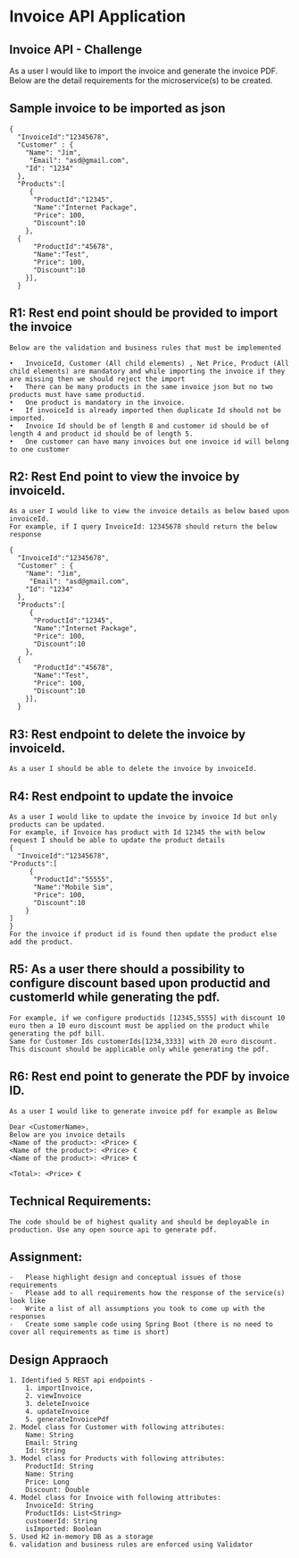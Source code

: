 # Invoice API Application

## Invoice API - Challenge
   As a user I would like to import the invoice and generate the invoice PDF. Below are the detail requirements for the microservice(s) to be created.

## Sample invoice to be imported as json 
	{
	  "InvoiceId":"12345678",
	  "Customer" : {
		"Name": "Jim",
		 "Email": "asd@gmail.com",
		"Id": "1234"
	  },
	  "Products":[
		 {
		  "ProductId":"12345",
		  "Name":"Internet Package",
		  "Price": 100,
		  "Discount":10
		},
	  {
		  "ProductId":"45678",
		  "Name":"Test",
		  "Price": 100,
		  "Discount":10
		}],
	  }

## R1: Rest end point should be provided to import the invoice 
	Below are the validation and business rules that must be implemented

	•	InvoiceId, Customer (All child elements) , Net Price, Product (All child elements) are mandatory and while importing the invoice if they are missing then we should reject the import 
	•	There can be many products in the same invoice json but no two products must have same productid. 
	•	One product is mandatory in the invoice.
	•	If invoiceId is already imported then duplicate Id should not be imported.
	•	Invoice Id should be of length 8 and customer id should be of length 4 and product id should be of length 5.
	•	One customer can have many invoices but one invoice id will belong to one customer

## R2: Rest End point to view the invoice by invoiceId.
	As a user I would like to view the invoice details as below based upon invoiceId.
	For example, if I query InvoiceId: 12345678 should return the below response

	{
	  "InvoiceId":"12345678",
	  "Customer" : {
		"Name": "Jim",
		 "Email": "asd@gmail.com",
		"Id": "1234"
	  },
	  "Products":[
		 {
		  "ProductId":"12345",
		  "Name":"Internet Package",
		  "Price": 100,
		  "Discount":10
		},
	  {
		  "ProductId":"45678",
		  "Name":"Test",
		  "Price": 100,
		  "Discount":10
		}],
	  }

## R3: Rest endpoint to delete the invoice by invoiceId.
	As a user I should be able to delete the invoice by invoiceId.

## R4: Rest endpoint to update the invoice
	As a user I would like to update the invoice by invoice Id but only products can be updated.
	For example, if Invoice has product with Id 12345 the with below request I should be able to update the product details
	{
	  "InvoiceId":"12345678",
	"Products":[
		 {
		  "ProductId":"55555",
		  "Name":"Mobile Sim",
		  "Price": 100,
		  "Discount":10
		}
	]
	}
	For the invoice if product id is found then update the product else add the product.


## R5: As a user there should a possibility to configure discount based upon productid and customerId while generating the pdf.
	For example, if we configure productids [12345,5555] with discount 10 euro then a 10 euro discount must be applied on the product while generating the pdf bill.
	Same for Customer Ids customerIds[1234,3333] with 20 euro discount. This discount should be applicable only while generating the pdf. 


## R6: Rest end point to generate the PDF by invoice ID.
	As a user I would like to generate invoice pdf for example as Below

	Dear <CustomerName>,
	Below are you invoice details
	<Name of the product>: <Price> €
	<Name of the product>: <Price> €
	<Name of the product>: <Price> €

	<Total>: <Price> €



## Technical Requirements:
	The code should be of highest quality and should be deployable in production. Use any open source api to generate pdf.


## Assignment:
	-	Please highlight design and conceptual issues of those requirements
	-	Please add to all requirements how the response of the service(s) look like
	-	Write a list of all assumptions you took to come up with the responses
	-	Create some sample code using Spring Boot (there is no need to cover all requirements as time is short)

   
   
## Design Appraoch 
    1. Identified 5 REST api endpoints - 
        1. importInvoice, 
        2. viewInvoice
        3. deleteInvoice
		4. updateInvoice
		5. generateInvoicePdf
    2. Model class for Customer with following attributes:
        Name: String
		Email: String
		Id: String
	3. Model class for Products with following attributes:
        ProductId: String
		Name: String
		Price: Long
		Discount: Double
	4. Model class for Invoice with following attributes:
        InvoiceId: String
		ProductIds: List<String>
		customerId: String
		isImported: Boolean
    5. Used H2 in-memory DB as a storage
    6. validation and business rules are enforced using Validator  